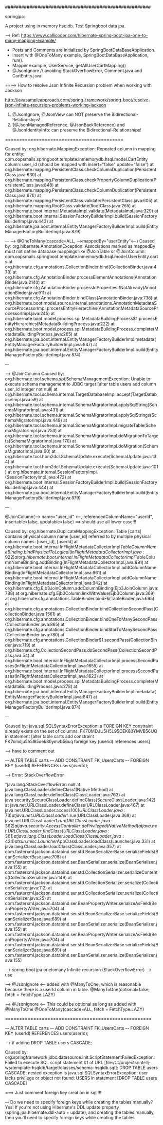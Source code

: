######################################################

springjpa:

A project using in memory hsqldb.
Test Springboot data jpa.

--> Ref:
https://www.callicoder.com/hibernate-spring-boot-jpa-one-to-many-mapping-example/

- Posts and Comments are initialized by SpringBootDataBaseApplication.
- Insert with @OneToMany example, SpringBootDataBaseApplication, run().
- Mapper example, UserService, getAllUserCartMapping()
- @JsonIgnore // avoiding StackOverflowError, Comment.java and CartEntity.java



====> How to resolve Json Infinite Recursion problem when working with Jackson

http://javasampleapproach.com/spring-framework/spring-boot/resolve-json-infinite-recursion-problems-working-jackson

1. @JsonIgnore, @JsonView can NOT preserve the Bidirectional-Relationships!
2. {@JsonManagedReference, @JsonBackReference} and @JsonIdentityInfo: can preserve the Bidirectional-Relationships!



==========================================



Caused by: org.hibernate.MappingException: Repeated column in mapping for entity: com.oopsmails.springboot.template.inmemorydb.hsql.model.CartEntity column: user_id (should be mapped with insert="false" update="false")
	at org.hibernate.mapping.PersistentClass.checkColumnDuplication(PersistentClass.java:830)
	at org.hibernate.mapping.PersistentClass.checkPropertyColumnDuplication(PersistentClass.java:848)
	at org.hibernate.mapping.PersistentClass.checkColumnDuplication(PersistentClass.java:870)
	at org.hibernate.mapping.PersistentClass.validate(PersistentClass.java:605)
	at org.hibernate.mapping.RootClass.validate(RootClass.java:265)
	at org.hibernate.boot.internal.MetadataImpl.validate(MetadataImpl.java:329)
	at org.hibernate.boot.internal.SessionFactoryBuilderImpl.build(SessionFactoryBuilderImpl.java:443)
	at org.hibernate.jpa.boot.internal.EntityManagerFactoryBuilderImpl.build(EntityManagerFactoryBuilderImpl.java:879)

--
--> @OneToMany(cascade=ALL, -->mappedBy="userEntity"<--)
Caused by: org.hibernate.AnnotationException: Associations marked as mappedBy must not define database mappings like @JoinTable or @JoinColumn: com.oopsmails.springboot.template.inmemorydb.hsql.model.UserEntity.carts
	at org.hibernate.cfg.annotations.CollectionBinder.bind(CollectionBinder.java:478)
	at org.hibernate.cfg.AnnotationBinder.processElementAnnotations(AnnotationBinder.java:2140)
	at org.hibernate.cfg.AnnotationBinder.processIdPropertiesIfNotAlready(AnnotationBinder.java:911)
	at org.hibernate.cfg.AnnotationBinder.bindClass(AnnotationBinder.java:738)
	at org.hibernate.boot.model.source.internal.annotations.AnnotationMetadataSourceProcessorImpl.processEntityHierarchies(AnnotationMetadataSourceProcessorImpl.java:245)
	at org.hibernate.boot.model.process.spi.MetadataBuildingProcess$1.processEntityHierarchies(MetadataBuildingProcess.java:222)
	at org.hibernate.boot.model.process.spi.MetadataBuildingProcess.complete(MetadataBuildingProcess.java:265)
	at org.hibernate.jpa.boot.internal.EntityManagerFactoryBuilderImpl.metadata(EntityManagerFactoryBuilderImpl.java:847)
	at org.hibernate.jpa.boot.internal.EntityManagerFactoryBuilderImpl.build(EntityManagerFactoryBuilderImpl.java:874)

--

--> @JoinColumn
Caused by: org.hibernate.tool.schema.spi.SchemaManagementException: Unable to execute schema management to JDBC target [alter table users add column user_id integer not null]
	at org.hibernate.tool.schema.internal.TargetDatabaseImpl.accept(TargetDatabaseImpl.java:59)
	at org.hibernate.tool.schema.internal.SchemaMigratorImpl.applySqlString(SchemaMigratorImpl.java:431)
	at org.hibernate.tool.schema.internal.SchemaMigratorImpl.applySqlStrings(SchemaMigratorImpl.java:449)
	at org.hibernate.tool.schema.internal.SchemaMigratorImpl.migrateTable(SchemaMigratorImpl.java:253)
	at org.hibernate.tool.schema.internal.SchemaMigratorImpl.doMigrationToTargets(SchemaMigratorImpl.java:170)
	at org.hibernate.tool.schema.internal.SchemaMigratorImpl.doMigration(SchemaMigratorImpl.java:60)
	at org.hibernate.tool.hbm2ddl.SchemaUpdate.execute(SchemaUpdate.java:134)
	at org.hibernate.tool.hbm2ddl.SchemaUpdate.execute(SchemaUpdate.java:101)
	at org.hibernate.internal.SessionFactoryImpl.<init>(SessionFactoryImpl.java:472)
	at org.hibernate.boot.internal.SessionFactoryBuilderImpl.build(SessionFactoryBuilderImpl.java:444)
	at org.hibernate.jpa.boot.internal.EntityManagerFactoryBuilderImpl.build(EntityManagerFactoryBuilderImpl.java:879)

--

@JoinColumn(--> name="user_id" <--, referencedColumnName="userId", insertable=false, updatable=false)
==> should use all lower case!!!

Caused by: org.hibernate.DuplicateMappingException: Table [carts] contains physical column name [user_id] referred to by multiple physical column names: [user_id], [userId]
	at org.hibernate.boot.internal.InFlightMetadataCollectorImpl$TableColumnNameBinding.bindPhysicalToLogical(InFlightMetadataCollectorImpl.java:922)
	at org.hibernate.boot.internal.InFlightMetadataCollectorImpl$TableColumnNameBinding.addBinding(InFlightMetadataCollectorImpl.java:891)
	at org.hibernate.boot.internal.InFlightMetadataCollectorImpl.addColumnNameBinding(InFlightMetadataCollectorImpl.java:961)
	at org.hibernate.boot.internal.InFlightMetadataCollectorImpl.addColumnNameBinding(InFlightMetadataCollectorImpl.java:942)
	at org.hibernate.cfg.Ejb3JoinColumn.addColumnBinding(Ejb3JoinColumn.java:788)
	at org.hibernate.cfg.Ejb3Column.linkWithValue(Ejb3Column.java:369)
	at org.hibernate.cfg.annotations.TableBinder.bindFk(TableBinder.java:695)
	at org.hibernate.cfg.annotations.CollectionBinder.bindCollectionSecondPass(CollectionBinder.java:1561)
	at org.hibernate.cfg.annotations.CollectionBinder.bindOneToManySecondPass(CollectionBinder.java:865)
	at org.hibernate.cfg.annotations.CollectionBinder.bindStarToManySecondPass(CollectionBinder.java:780)
	at org.hibernate.cfg.annotations.CollectionBinder$1.secondPass(CollectionBinder.java:719)
	at org.hibernate.cfg.CollectionSecondPass.doSecondPass(CollectionSecondPass.java:54)
	at org.hibernate.boot.internal.InFlightMetadataCollectorImpl.processSecondPasses(InFlightMetadataCollectorImpl.java:1655)
	at org.hibernate.boot.internal.InFlightMetadataCollectorImpl.processSecondPasses(InFlightMetadataCollectorImpl.java:1623)
	at org.hibernate.boot.model.process.spi.MetadataBuildingProcess.complete(MetadataBuildingProcess.java:278)
	at org.hibernate.jpa.boot.internal.EntityManagerFactoryBuilderImpl.metadata(EntityManagerFactoryBuilderImpl.java:847)
	at org.hibernate.jpa.boot.internal.EntityManagerFactoryBuilderImpl.build(EntityManagerFactoryBuilderImpl.java:874)

--


Caused by: java.sql.SQLSyntaxErrorException: a FOREIGN KEY constraint already exists on the set of columns: FK7OMDJU5H5L95OEK80YMVB56UQ in statement [alter table carts add constraint FK7omdju5h5l95oek80ymvb56uq foreign key (userid) references users]

--> have to comment out

-- ALTER TABLE carts
-- ADD CONSTRAINT FK_UsersCarts
-- FOREIGN KEY (userId) REFERENCES users(userId);


--> Error: StackOverflowError

"java.lang.StackOverflowError: null
	at java.lang.ClassLoader.defineClass1(Native Method)
	at java.lang.ClassLoader.defineClass(ClassLoader.java:763)
	at java.security.SecureClassLoader.defineClass(SecureClassLoader.java:142)
	at java.net.URLClassLoader.defineClass(URLClassLoader.java:467)
	at java.net.URLClassLoader.access$100(URLClassLoader.java:73)
	at java.net.URLClassLoader$1.run(URLClassLoader.java:368)
	at java.net.URLClassLoader$1.run(URLClassLoader.java:362)
	at java.security.AccessController.doPrivileged(Native Method)
	at java.net.URLClassLoader.findClass(URLClassLoader.java:361)
	at java.lang.ClassLoader.loadClass(ClassLoader.java:424)
	at sun.misc.Launcher$AppClassLoader.loadClass(Launcher.java:331)
	at java.lang.ClassLoader.loadClass(ClassLoader.java:357)
	at com.fasterxml.jackson.databind.ser.std.BeanSerializerBase.serializeFields(BeanSerializerBase.java:708)
	at com.fasterxml.jackson.databind.ser.BeanSerializer.serialize(BeanSerializer.java:155)
	at com.fasterxml.jackson.databind.ser.std.CollectionSerializer.serializeContents(CollectionSerializer.java:149)
	at com.fasterxml.jackson.databind.ser.std.CollectionSerializer.serialize(CollectionSerializer.java:112)
	at com.fasterxml.jackson.databind.ser.std.CollectionSerializer.serialize(CollectionSerializer.java:25)
	at com.fasterxml.jackson.databind.ser.BeanPropertyWriter.serializeAsField(BeanPropertyWriter.java:704)
	at com.fasterxml.jackson.databind.ser.std.BeanSerializerBase.serializeFields(BeanSerializerBase.java:689)
	at com.fasterxml.jackson.databind.ser.BeanSerializer.serialize(BeanSerializer.java:155)
	at com.fasterxml.jackson.databind.ser.BeanPropertyWriter.serializeAsField(BeanPropertyWriter.java:704)
	at com.fasterxml.jackson.databind.ser.std.BeanSerializerBase.serializeFields(BeanSerializerBase.java:689)
	at com.fasterxml.jackson.databind.ser.BeanSerializer.serialize(BeanSerializer.java:155)

--> spring boot jpa onetomany Infinite recursion (StackOverflowError)
--> use 

--> @JsonIgnore <-- added with @ManyToOne, which is reasonable because there is a userId column in table.
@ManyToOne(optional=false, fetch = FetchType.LAZY)


--> @JsonIgnore <-- This could be optional as long as added with @ManyToOne
@OneToMany(cascade=ALL, fetch = FetchType.LAZY)



====================================================


-- ALTER TABLE carts
-- ADD CONSTRAINT FK_UsersCarts
-- FOREIGN KEY (userId) REFERENCES users(userId);

--> if adding DROP TABLE users CASCADE;

Caused by: org.springframework.jdbc.datasource.init.ScriptStatementFailedException: Failed to execute SQL script 
statement #1 of URL [file:/C:/projects/intellj-ws/template-hsqldb/target/classes/schema-hsqldb.sql]: 
DROP TABLE users CASCADE; nested exception is java.sql.SQLSyntaxErrorException: user lacks privilege or object not 
found: USERS in statement [DROP TABLE users CASCADE]


===> Just comment foreign key creation in sql !!!!

-- Do we need to specify foreign keys while creating the tables manually?
Yes! If you're not using Hibernate's DDL update property (spring.jpa.hibernate.ddl-auto = update), 
and creating the tables manually, then you'll need to specify foreign keys while creating the tables.



